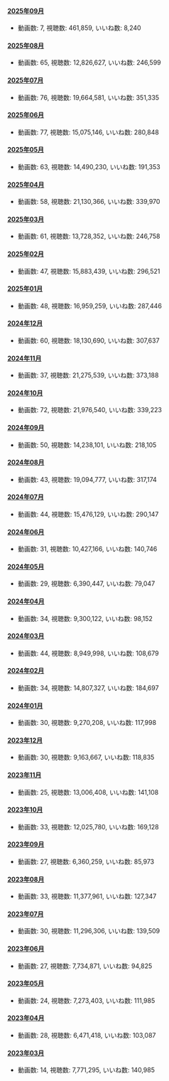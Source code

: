 #### [2025年09月](videos/202509 "wikilink")

-   動画数: 7, 視聴数: 461,859, いいね数: 8,240

#### [2025年08月](videos/202508 "wikilink")

-   動画数: 65, 視聴数: 12,826,627, いいね数: 246,599

#### [2025年07月](videos/202507 "wikilink")

-   動画数: 76, 視聴数: 19,664,581, いいね数: 351,335

#### [2025年06月](videos/202506 "wikilink")

-   動画数: 77, 視聴数: 15,075,146, いいね数: 280,848

#### [2025年05月](videos/202505 "wikilink")

-   動画数: 63, 視聴数: 14,490,230, いいね数: 191,353

#### [2025年04月](videos/202504 "wikilink")

-   動画数: 58, 視聴数: 21,130,366, いいね数: 339,970

#### [2025年03月](videos/202503 "wikilink")

-   動画数: 61, 視聴数: 13,728,352, いいね数: 246,758

#### [2025年02月](videos/202502 "wikilink")

-   動画数: 47, 視聴数: 15,883,439, いいね数: 296,521

#### [2025年01月](videos/202501 "wikilink")

-   動画数: 48, 視聴数: 16,959,259, いいね数: 287,446

#### [2024年12月](videos/202412 "wikilink")

-   動画数: 60, 視聴数: 18,130,690, いいね数: 307,637

#### [2024年11月](videos/202411 "wikilink")

-   動画数: 37, 視聴数: 21,275,539, いいね数: 373,188

#### [2024年10月](videos/202410 "wikilink")

-   動画数: 72, 視聴数: 21,976,540, いいね数: 339,223

#### [2024年09月](videos/202409 "wikilink")

-   動画数: 50, 視聴数: 14,238,101, いいね数: 218,105

#### [2024年08月](videos/202408 "wikilink")

-   動画数: 43, 視聴数: 19,094,777, いいね数: 317,174

#### [2024年07月](videos/202407 "wikilink")

-   動画数: 44, 視聴数: 15,476,129, いいね数: 290,147

#### [2024年06月](videos/202406 "wikilink")

-   動画数: 31, 視聴数: 10,427,166, いいね数: 140,746

#### [2024年05月](videos/202405 "wikilink")

-   動画数: 29, 視聴数: 6,390,447, いいね数: 79,047

#### [2024年04月](videos/202404 "wikilink")

-   動画数: 34, 視聴数: 9,300,122, いいね数: 98,152

#### [2024年03月](videos/202403 "wikilink")

-   動画数: 44, 視聴数: 8,949,998, いいね数: 108,679

#### [2024年02月](videos/202402 "wikilink")

-   動画数: 34, 視聴数: 14,807,327, いいね数: 184,697

#### [2024年01月](videos/202401 "wikilink")

-   動画数: 30, 視聴数: 9,270,208, いいね数: 117,998

#### [2023年12月](videos/202312 "wikilink")

-   動画数: 30, 視聴数: 9,163,667, いいね数: 118,835

#### [2023年11月](videos/202311 "wikilink")

-   動画数: 25, 視聴数: 13,006,408, いいね数: 141,108

#### [2023年10月](videos/202310 "wikilink")

-   動画数: 33, 視聴数: 12,025,780, いいね数: 169,128

#### [2023年09月](videos/202309 "wikilink")

-   動画数: 27, 視聴数: 6,360,259, いいね数: 85,973

#### [2023年08月](videos/202308 "wikilink")

-   動画数: 33, 視聴数: 11,377,961, いいね数: 127,347

#### [2023年07月](videos/202307 "wikilink")

-   動画数: 30, 視聴数: 11,296,306, いいね数: 139,509

#### [2023年06月](videos/202306 "wikilink")

-   動画数: 27, 視聴数: 7,734,871, いいね数: 94,825

#### [2023年05月](videos/202305 "wikilink")

-   動画数: 24, 視聴数: 7,273,403, いいね数: 111,985

#### [2023年04月](videos/202304 "wikilink")

-   動画数: 28, 視聴数: 6,471,418, いいね数: 103,087

#### [2023年03月](videos/202303 "wikilink")

-   動画数: 14, 視聴数: 7,771,295, いいね数: 140,985

